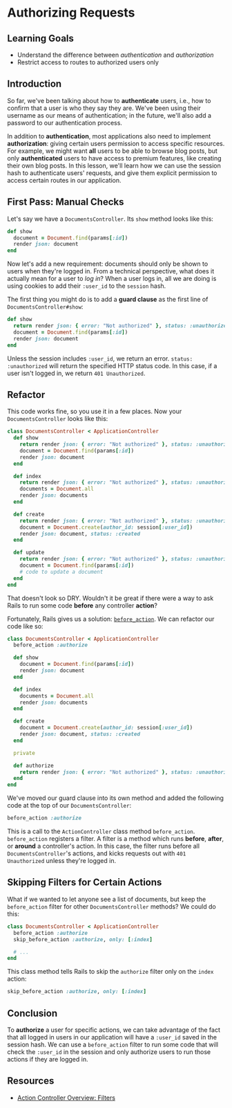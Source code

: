 # Authorizing Requests

## Learning Goals

- Understand the difference between _authentication_ and _authorization_
- Restrict access to routes to authorized users only

## Introduction

So far, we've been talking about how to **authenticate** users, i.e., how to
confirm that a user is who they say they are. We've been using their username as
our means of authentication; in the future, we'll also add a password to our
authentication process.

In addition to **authentication**, most applications also need to implement
**authorization**: giving certain users permission to access specific resources.
For example, we might want **all** users to be able to browse blog posts, but
only **authenticated** users to have access to premium features, like creating
their own blog posts. In this lesson, we'll learn how we can use the session
hash to authenticate users' requests, and give them explicit permission to
access certain routes in our application.

## First Pass: Manual Checks

Let's say we have a `DocumentsController`. Its `show` method looks like this:

```ruby
def show
  document = Document.find(params[:id])
  render json: document
end
```

Now let's add a new requirement: documents should only be shown to users when
they're logged in. From a technical perspective, what does it actually mean for
a user to _log in_? When a user logs in, all we are doing is using cookies to
add their `:user_id` to the `session` hash.

The first thing you might do is to add a **guard clause** as the first line of
`DocumentsController#show`:

```ruby
def show
  return render json: { error: "Not authorized" }, status: :unauthorized unless session.include? :user_id
  document = Document.find(params[:id])
  render json: document
end
```

Unless the session includes `:user_id`, we return an error. `status:
:unauthorized` will return the specified HTTP status code. In this case, if a
user isn't logged in, we return `401 Unauthorized`.

## Refactor

This code works fine, so you use it in a few places. Now your
`DocumentsController` looks like this:

```ruby
class DocumentsController < ApplicationController
  def show
    return render json: { error: "Not authorized" }, status: :unauthorized unless session.include? :user_id
    document = Document.find(params[:id])
    render json: document
  end

  def index
    return render json: { error: "Not authorized" }, status: :unauthorized unless session.include? :user_id
    documents = Document.all
    render json: documents
  end

  def create
    return render json: { error: "Not authorized" }, status: :unauthorized unless session.include? :user_id
    document = Document.create(author_id: session[:user_id])
    render json: document, status: :created
  end

  def update
    return render json: { error: "Not authorized" }, status: :unauthorized unless session.include? :user_id
    document = Document.find(params[:id])
    # code to update a document
  end
end
```

That doesn't look so DRY. Wouldn't it be great if there were a way to ask Rails
to run some code **before** any controller **action**?

Fortunately, Rails gives us a solution: [`before_action`][filters]. We can
refactor our code like so:

```ruby
class DocumentsController < ApplicationController
  before_action :authorize

  def show
    document = Document.find(params[:id])
    render json: document
  end

  def index
    documents = Document.all
    render json: documents
  end

  def create
    document = Document.create(author_id: session[:user_id])
    render json: document, status: :created
  end

  private

  def authorize
    return render json: { error: "Not authorized" }, status: :unauthorized unless session.include? :user_id
  end
end
```

We've moved our guard clause into its own method and added the following code at
the top of our `DocumentsController`:

```ruby
before_action :authorize
```

This is a call to the `ActionController` class method `before_action`.
`before_action` registers a filter. A filter is a method which runs **before**,
**after**, or **around** a controller's action. In this case, the filter runs
before all `DocumentsController`'s actions, and kicks requests out with
`401 Unauthorized` unless they're logged in.

## Skipping Filters for Certain Actions

What if we wanted to let anyone see a list of documents, but keep the
`before_action` filter for other `DocumentsController` methods? We could do
this:

```ruby
class DocumentsController < ApplicationController
  before_action :authorize
  skip_before_action :authorize, only: [:index]

  # ...
end
```

This class method tells Rails to skip the `authorize` filter only on the `index`
action:

```ruby
skip_before_action :authorize, only: [:index]
```

## Conclusion

To **authorize** a user for specific actions, we can take advantage of the fact
that all logged in users in our application will have a `:user_id` saved in the
session hash. We can use a `before_action` filter to run some code that will
check the `:user_id` in the session and only authorize users to run those
actions if they are logged in.

## Resources

- [Action Controller Overview: Filters][filters]

[filters]: http://guides.rubyonrails.org/action_controller_overview.html#filters
